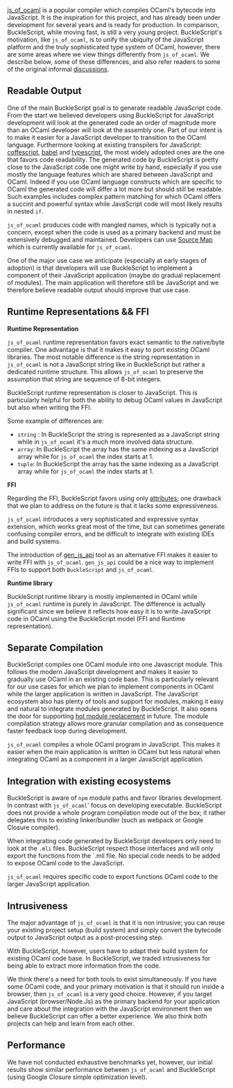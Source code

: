 [js_of_ocaml](https://github.com/ocsigen/js_of_ocaml) is a popular compiler which compiles OCaml's bytecode into JavaScript. It is the inspiration for this project, and has already been under development for several years and is ready for production. In comparison, BuckleScript, while moving fast, is still a very young project. BuckleScript's motivation, like `js_of_ocaml`, is to unify the ubiquity of the JavaScript platform and the truly sophisticated type system of OCaml, however, there are some areas where we view things differently from `js_of_ocaml`. We describe below, some of these differences, and also refer readers to some of the original informal [discussions](https://github.com/ocsigen/js_of_ocaml/issues/338).

## Readable Output

One of the main BuckleScript goal is to generate readable JavaScript code. From the start we believed developers using BuckleScript for JavaScript development will look at the generated code an order of magnitude more than an OCaml developer will look at the assembly one. Part of our intent is to make it easier for a JavaScript developer to transition to the OCaml language. Furthermore looking at existing transpilers for JavaScript:  [coffescript](http://coffeescript.org/), [babel](https://babeljs.io/) and [typescript](https://github.com/Microsoft/TypeScript), the most widely adopted ones are the one that favors code readability.
The generated code by BuckleScript is pretty close to the JavaScript code one might write by hand, especially if you use mostly the language features which are shared between JavaScript and OCaml. Indeed if you use OCaml language constructs which are specific to OCaml the generated code will differ a lot more but should still be readable. Such examples includes complex pattern matching for which OCaml offers a succint and powerful syntax while JavaScript code will most likely results in nested `if`.  

`js_of_ocaml` produces code with mangled names, which is typically not a concern, except when the code is used as a primary backend and must be extensively debugged and maintained. Developers can use  [Source Map](https://docs.google.com/document/d/1U1RGAehQwRypUTovF1KRlpiOFze0b-_2gc6fAH0KY0k/edit?hl=en_US&pli=1&pli=1) which is currently available for `js_of_ocaml`.

One of the major use case we anticipate (especially at early stages of adoption) is that developers will use BuckleScript to implement a component of their JavaScript application (maybe do gradual replacement of modules). The main application will therefore still be JavaScript and we therefore believe readable output should improve that use case.

## Runtime Representations && FFI

**Runtime Representation**

`js_of_ocaml` runtime representation favors exact semantic to the native/byte compiler. One advantage is that it makes it easy to port existing OCaml libraries. The most notable difference is the string representation in `js_of_ocaml` is not a JavaScript string like in BuckleScript but rather a dedicated runtime structure. This allows `js_of_ocaml` to preserve the assumption that string are sequence of 8-bit integers.

BuckleScript runtime representation is closer to JavaScript. This is particularly helpful for both the ability to debug OCaml values in JavaScript but also when writing the FFI.

Some example of differences are:
- `string` : In BuckleScript the string is represented as a JavaScript string while in `js_of_ocaml` it's a much more involved data structure. 
- `array`: In BuckleScript the array has the same indexing as a JavaScript array while for `js_of_ocaml` the index starts at 1.  
- `tuple`: In BuckleScript the array has the same indexing as a JavaScript array while for `js_of_ocaml` the index starts at 1.

**FFI**

Regarding the FFI, BuckleScript favors using only [attributes](http://caml.inria.fr/pub/docs/manual-ocaml/extn.html#sec245); one drawback that we plan to address on the future is that it lacks some expressiveness. 

`js_of_ocaml` introduces a very sophisticated and expressive syntax extension, which works great most of the time, but can sometimes generate confusing compiler errors, and be difficult to integrate with existing IDEs and build systems. 

The introduction of [gen_js_api](https://github.com/LexiFi/gen_js_api) tool as an alternative FFI makes it easier to write FFI with `js_of_ocaml`. `gen_js_api` could be a nice way to implement FFIs to support both `BuckleScript` and `js_of_ocaml`.

**Runtime library**

BuckleScript runtime library is mostly implemented in OCaml while `js_of_ocaml` runtime is purely in JavaScript. The difference is actually significant since we believe it reflects how easy it is to write JavaScript code in OCaml using the BuckleScript model (FFI and Runtime representation).

## Separate Compilation

BuckleScript compiles one OCaml module into one Javascript module. This follows the modern JavaScript development and makes it easier to gradually use OCaml in an existing code base. This is particularly relevant for our use cases for which we plan to implement components in OCaml while the larger application is written in JavaScript. The JavaScript ecosystem also has plenty of tools and support for modules, making it easy and natural to integrate modules generated by BuckleScript. It also opens the door for supporting [hot module replacement](http://webpack.github.io/docs/hot-module-replacement.html) in future.
The module compilation strategy allows more granular compilation and as consequence faster feedback loop during development. 

`js_of_ocaml` compiles a whole OCaml program in JavaScript. This makes it easier when the main application is written in OCaml but less natural when integrating OCaml as a component in a larger JavaScript application.

## Integration with existing ecosystems

BuckleScript is aware of `npm` module paths and favor libraries development. In contrast with `js_of_ocaml`' focus on developing executable. 
BuckleScript does not provide a whole program compilation mode out of the box; it rather delegates this to existing linker/bundler (such as webpack or Google Closure compiler).

When integrating code generated by BuckleScript developers only need to look at the `.mli` files. BuckleScript respect those interfaces and will only export the functions from the `.mli file. No special code needs to be added to expose OCaml code to the JavaScript.

`js_of_ocaml` requires specific code to export functions OCaml code to the larger JavaScript application.

## Intrusiveness

The major advantage of `js_of_ocaml` is that it is non intrusive; you can reuse your existing project setup (build system) and simply convert the bytecode output to JavaScript output as a post-processing step. 

With BuckleScript, however, users have to adapt their build system for existing OCaml code base. In BuckleScript, we traded intrusiveness for being able to extract more information from the code. 

We think there's a need for both tools to exist simultaneously. If you have some OCaml code, and your primary motivation is that it should run inside a browser, then `js_of_ocaml` is a very good choice. However, if you target JavaScript (browser/Node.Js) as the primary backend for your application and care about the integration with the JavaScript environment then we believe BuckleScript can offer a better experience. We also think both projects can help and learn from each other.

## Performance

We have not conducted exhaustive benchmarks yet, however, our initial results show similar performance between `js_of_ocaml` and BuckleScript (using Google Closure simple optimization level).
